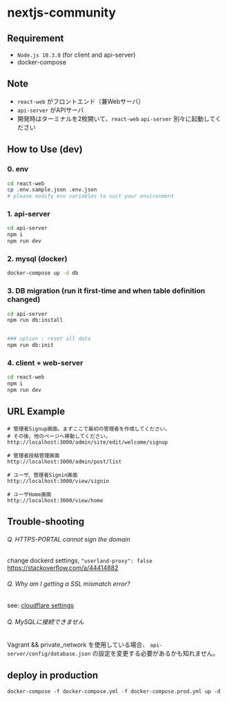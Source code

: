 # nextjs-community

## Requirement
* `Node.js 10.3.0` (for client and api-server)
* docker-compose


## Note
* `react-web` がフロントエンド（兼Webサーバ）
* `api-server` がAPIサーバ
* 開発時はターミナルを2枚開いて、`react-web` `api-server` 別々に起動してください


## How to Use (dev)
### 0. env
```sh
cd react-web
cp .env.sample.json .env.json
# please modify env variables to suit your environment
```

### 1. api-server
```sh
cd api-server
npm i
npm run dev
```

### 2. mysql (docker)
```sh
docker-compose up -d db
```

### 3. DB migration (run it first-time and when table definition changed)
```sh
cd api-server
npm run db:install


### option : reset all data
npm run db:init
```

### 4. client + web-server
```sh
cd react-web
npm i
npm run dev
```


## URL Example
```
# 管理者Signup画面。まずここで最初の管理者を作成してください。
# その後、他のページへ移動してください。
http://localhost:3000/admin/site/edit/welcome/signup

# 管理者投稿管理画面
http://localhost:3000/admin/post/list

# ユーザ、管理者Signin画面
http://localhost:3000/view/signin

# ユーザHome画面
http://localhost:3000/view/home
```


## Trouble-shooting

###### Q. HTTPS-PORTAL cannot sign the domain
change dockerd settings, `"userland-proxy": false`  
https://stackoverflow.com/a/44414882  


###### Q. Why am I getting a SSL mismatch error?
see: [cloudflare settings](https://support.cloudflare.com/hc/en-us/articles/200170616-Why-am-I-getting-a-SSL-mismatch-error-)


###### Q. MySQLに接続できません
Vagrant && private_network を使用している場合、 `api-server/config/database.json` の設定を変更する必要があるかも知れません。


## deploy in production 
```
docker-compose -f docker-compose.yml -f docker-compose.prod.yml up -d
```
